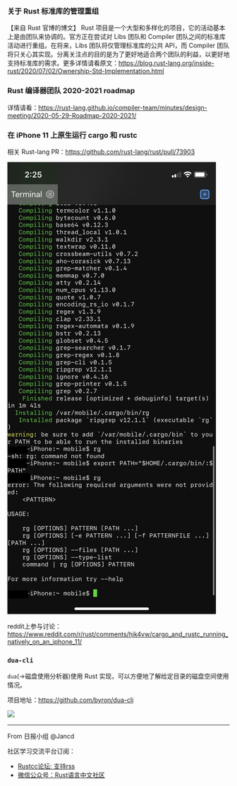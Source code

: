 ### 关于 Rust 标准库的管理重组

【来自 Rust 官博的博文】 Rust 项目是一个大型和多样化的项目，它的活动基本上是由团队来协调的。官方正在尝试对 Libs 团队和 Compiler 团队之间的标准库活动进行重组。在将来，Libs 团队将仅管理标准库的公共 API，而 Compiler 团队将只关心其实现。分离关注点的目的是为了更好地适合两个团队的利益，以更好地支持标准库的需求。更多详情请看原文：https://blog.rust-lang.org/inside-rust/2020/07/02/Ownership-Std-Implementation.html

### Rust 编译器团队 2020-2021 roadmap

详情请看：https://rust-lang.github.io/compiler-team/minutes/design-meeting/2020-05-29-Roadmap-2020-2021/

### 在 iPhone 11 上原生运行 cargo 和 rustc

相关 Rust-lang PR：https://github.com/rust-lang/rust/pull/73903

![](./images/cargo_ios.png)

reddit上参与讨论：https://www.reddit.com/r/rust/comments/hjk4vw/cargo_and_rustc_running_natively_on_an_iphone_11/

### `dua-cli`

`dua`(->磁盘使用分析器)使用 Rust 实现，可以方便地了解给定目录的磁盘空间使用情况。

项目地址：https://github.com/byron/dua-cli

![](https://camo.githubusercontent.com/5b68e6e8cdfd22b6794b4fbefb1d9f3e0023f5ae/68747470733a2f2f61736369696e656d612e6f72672f612f3331363434342e737667)

---

From 日报小组 @Jancd

社区学习交流平台订阅：

- [Rustcc论坛: 支持rss](https://rustcc.cn/)
- [微信公众号：Rust语言中文社区](https://rustcc.cn/article?id=ed7c9379-d681-47cb-9532-0db97d883f62)
